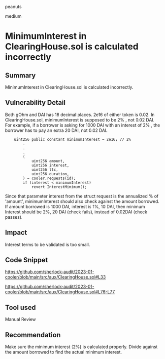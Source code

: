 peanuts

medium

# MinimumInterest in ClearingHouse.sol is calculated incorrectly

## Summary

MinimumInterest in ClearingHouse.sol is calculated incorrectly.

## Vulnerability Detail

Both gOhm and DAI has 18 decimal places. 2e16 of either token is 0.02. In ClearingHouse.sol, minimumInterest is supposed to be 2% , not 0.02 DAI. For example, if a borrower is asking for 1000 DAI with an interest of 2% , the borrower has to pay an extra 20 DAI, not 0.02 DAI.

```solidity
    uint256 public constant minimumInterest = 2e16; // 2%
        .
        .
        .
        (
            uint256 amount, 
            uint256 interest, 
            uint256 ltc, 
            uint256 duration,
        ) = cooler.requests(id);
        if (interest < minimumInterest) 
            revert InterestMinimum();
```

Since that parameter interest from the struct request is the annualized % of 'amount', minimumInterest should also check against the amount borrowed. If amount borrowed is 1000 DAI, interest is 1%, 10 DAI, then minimum Interest should be 2%, 20 DAI (check fails), instead of 0.02DAI (check passes).


## Impact

Interest terms to be validated is too small.

## Code Snippet

https://github.com/sherlock-audit/2023-01-cooler/blob/main/src/aux/ClearingHouse.sol#L33

https://github.com/sherlock-audit/2023-01-cooler/blob/main/src/aux/ClearingHouse.sol#L76-L77

## Tool used

Manual Review

## Recommendation

Make sure the minimum interest (2%) is calculated properly. Divide against the amount borrowed to find the actual minimum interest.